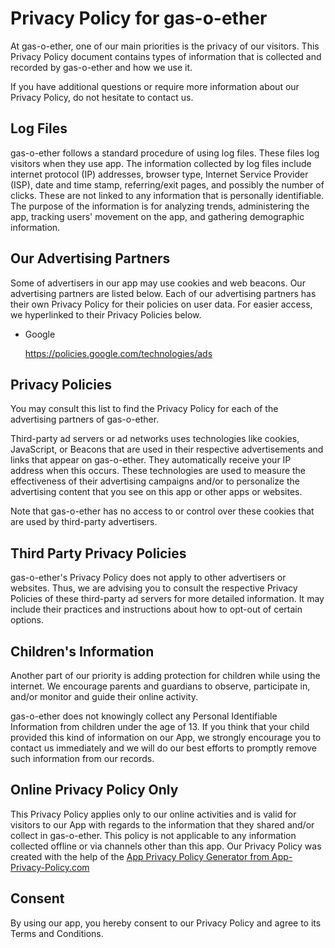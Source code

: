 <h1>Privacy Policy for gas-o-ether</h1>

<p>At gas-o-ether, one of our main priorities is the privacy of our visitors. This Privacy Policy document contains types of information that is collected and recorded by gas-o-ether and how we use it.</p>

<p>If you have additional questions or require more information about our Privacy Policy, do not hesitate to contact us.</p>

<h2>Log Files</h2>

<p>gas-o-ether follows a standard procedure of using log files. These files log visitors when they use app. The information collected by log files include internet protocol (IP) addresses, browser type, Internet Service Provider (ISP), date and time stamp, referring/exit pages, and possibly the number of clicks. These are not linked to any information that is personally identifiable. The purpose of the information is for analyzing trends, administering the app, tracking users' movement on the app, and gathering demographic information.</p>

<h2>Our Advertising Partners</h2>

<p>Some of advertisers in our app may use cookies and web beacons. Our advertising partners are listed below. Each of our advertising partners has their own Privacy Policy for their policies on user data. For easier access, we hyperlinked to their Privacy Policies below.</p>

<ul>
    <li>
        <p>Google</p>
        <p><a href="https://policies.google.com/technologies/ads">https://policies.google.com/technologies/ads</a></p>
    </li>
</ul>

<h2>Privacy Policies</h2>

<P>You may consult this list to find the Privacy Policy for each of the advertising partners of gas-o-ether.</p>

<p>Third-party ad servers or ad networks uses technologies like cookies, JavaScript, or Beacons that are used in their respective advertisements and links that appear on gas-o-ether. They automatically receive your IP address when this occurs. These technologies are used to measure the effectiveness of their advertising campaigns and/or to personalize the advertising content that you see on this app or other apps or websites.</p>

<p>Note that gas-o-ether has no access to or control over these cookies that are used by third-party advertisers.</p>

<h2>Third Party Privacy Policies</h2>

<p>gas-o-ether's Privacy Policy does not apply to other advertisers or websites. Thus, we are advising you to consult the respective Privacy Policies of these third-party ad servers for more detailed information. It may include their practices and instructions about how to opt-out of certain options.</p>

<h2>Children's Information</h2>

<p>Another part of our priority is adding protection for children while using the internet. We encourage parents and guardians to observe, participate in, and/or monitor and guide their online activity.</p>

<p>gas-o-ether does not knowingly collect any Personal Identifiable Information from children under the age of 13. If you think that your child provided this kind of information on our App, we strongly encourage you to contact us immediately and we will do our best efforts to promptly remove such information from our records.</p>

<h2>Online Privacy Policy Only</h2>

<p>This Privacy Policy applies only to our online activities and is valid for visitors to our App with regards to the information that they shared and/or collect in gas-o-ether. This policy is not applicable to any information collected offline or via channels other than this app. Our Privacy Policy was created with the help of the <a href="https://www.app-privacy-policy.com/app-privacy-policy-generator/">App Privacy Policy Generator from App-Privacy-Policy.com</a></p>

<h2>Consent</h2>

<p>By using our app, you hereby consent to our Privacy Policy and agree to its Terms and Conditions.</p>
